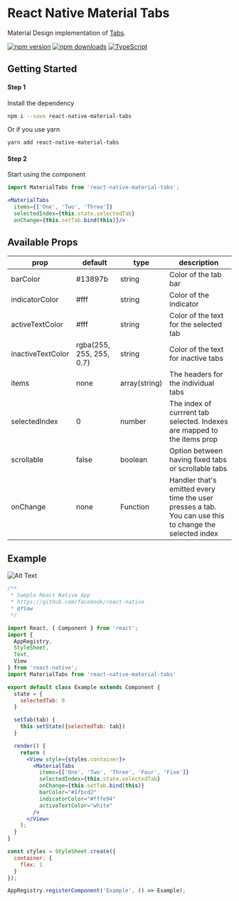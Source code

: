 # React Native Material Tabs

Material Design implementation of [Tabs](https://material.io/guidelines/components/tabs.html#tabs-types-of-tabs).

[![npm version](https://badge.fury.io/js/react-native-material-tabs.svg)](https://badge.fury.io/js/react-native-material-tabs)
[![npm downloads](https://img.shields.io/npm/dt/react-native-material-tabs.svg)](https://www.npmjs.com/package/react-native-material-tabs)
[![TypeScript](https://badges.frapsoft.com/typescript/code/typescript.svg?v=101)](https://www.typescriptlang.org)

## Getting Started
#### Step 1
Install the dependency

```bash
npm i --save react-native-material-tabs
```

Or if you use yarn

```bash
yarn add react-native-material-tabs
```
#### Step 2
Start using the component

```jsx
import MaterialTabs from 'react-native-material-tabs';

<MaterialTabs
  items={['One', 'Two', 'Three']}
  selectedIndex={this.state.selectedTab}
  onChange={this.setTab.bind(this)}/>
```


## Available Props
| prop | default | type | description |
| ---- | ---- | ----| ---- |
| barColor | #13897b | string | Color of the tab bar |
| indicatorColor | #fff | string | Color of the indicator |
| activeTextColor | #fff | string | Color of the text for the selected tab |
| inactiveTextColor | rgba(255, 255, 255, 0.7) | string | Color of the text for inactive tabs |
| items | none | array(string) | The headers for the individual tabs |
| selectedIndex | 0 | number | The index of currrent tab selected. Indexes are mapped to the items prop |
| scrollable | false | boolean | Option between having fixed tabs or scrollable tabs
| onChange | none | Function | Handler that's emitted every time the user presses a tab. You can use this to change the selected index  | 


## Example
![Alt Text](http://i.imgur.com/GYuMgMB.gif)

```jsx
/**
 * Sample React Native App
 * https://github.com/facebook/react-native
 * @flow
 */

import React, { Component } from 'react';
import {
  AppRegistry,
  StyleSheet,
  Text,
  View
} from 'react-native';
import MaterialTabs from 'react-native-material-tabs'

export default class Example extends Component {
  state = {
    selectedTab: 0
  }

  setTab(tab) {
    this.setState({selectedTab: tab})
  }

  render() {
    return (
      <View style={styles.container}>
        <MaterialTabs 
          items={['One', 'Two', 'Three', 'Four', 'Five']}
          selectedIndex={this.state.selectedTab}
          onChange={this.setTab.bind(this)}
          barColor="#1fbcd2"
          indicatorColor="#fffe94"
          activeTextColor="white"
        />
      </View>
    );
  }
}

const styles = StyleSheet.create({
  container: {
    flex: 1
  }
});

AppRegistry.registerComponent('Example', () => Example);

```
